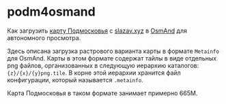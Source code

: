 # podm4osmand

Как загрузить [карту Подмосковья](http://slazav.xyz/maps/podm_txt.htm)
c [slazav.xyz](http://slazav.xyz/)
в [OsmAnd](https://osmand.net/) для автономного просмотра.

Здесь описана загрузка растрового варианта карты в формате `Metainfo` для OsmAnd.
Карты в этом формате содержат тайлы в виде отдельных png файлов, организованных
в следующую иерархию каталогов: `{z}/{x}/{y}png.tile`. В корне этой иерархии
хранится файл конфигурации, который называется `.metainfo`.

Карта Подмосковья в таком формате занимает примерно 665M.
